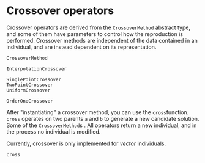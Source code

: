 # Crossover operators

Crossover operators are derived from the `CrossoverMethod` abstract type, and some of them have parameters to control how the reproduction is performed.
Crossover methods are independent of the data contained in an individual, and are instead dependent on its representation.

```@docs
CrossoverMethod
```

```@docs
InterpolationCrossover
```

```@docs
SinglePointCrossover
TwoPointCrossover
UniformCrossover
```

```@docs
OrderOneCrossover
```

After "instantiating" a crossover method, you can use the `cross`function.
`cross` operates on two parents `a` and `b` to generate a new candidate solution.
Some of the `CrossoverMethod`s .
All operators return a new individual, and in the process no individual is modified.

Currently, crossover is only implemented for _vector_ individuals.

```@docs
cross
```
